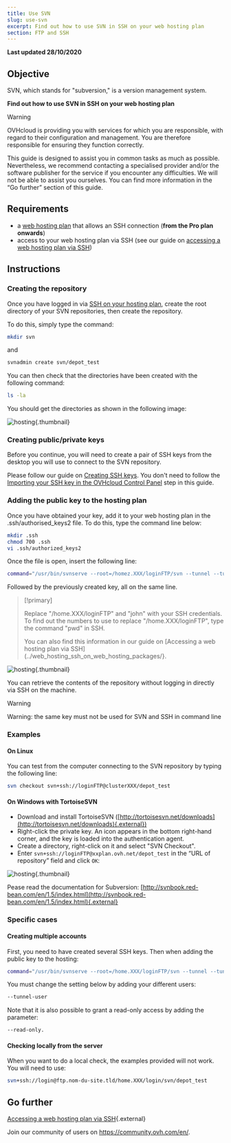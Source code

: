```yaml
---
title: Use SVN
slug: use-svn
excerpt: Find out how to use SVN in SSH on your web hosting plan
section: FTP and SSH
---
```


**Last updated 28/10/2020**

## Objective

SVN, which stands for "subversion," is a version management system. 

**Find out how to use SVN in SSH on your web hosting plan**

> [!warning]
>OVHcloud is providing you with services for which you are responsible, with regard to their configuration and management. You are therefore responsible for ensuring they function correctly.
>
>This guide is designed to assist you in common tasks as much as possible. Nevertheless, we recommend contacting a specialised provider and/or the software publisher for the service if you encounter any difficulties. We will not be able to assist you ourselves. You can find more information in the “Go further” section of this guide.
>

## Requirements

- a  [web hosting plan](https://www.ovh.com/asia/web-hosting/) that allows an SSH connection (**from the Pro plan onwards**)
- access to your web hosting plan via SSH (see our guide on [accessing a web hosting plan via SSH](../web_hosting_ssh_on_web_hosting_packages/))

## Instructions

### Creating the repository

Once you have logged in via [SSH on your hosting plan](../web_hosting_ssh_on_web_hosting_packages/), create the root directory of your SVN repositories, then create the repository.

To do this, simply type the command:

```bash
mkdir svn
```

and

```bash
svnadmin create svn/depot_test
```

You can then check that the directories have been created with the following command:

```bash
ls -la
```

You should get the directories as shown in the following image:

![hosting](images/3078.png){.thumbnail}

### Creating public/private keys

Before you continue, you will need to create a pair of SSH keys from the desktop you will use to connect to the SVN repository.

Please follow our guide on [Creating SSH keys](https://docs.ovh.com/asia/en/public-cloud/create-ssh-keys/). You don't need to follow the [Importing your SSH key in the OVHcloud Control Panel](https://docs.ovh.com/asia/en/public-cloud/create-ssh-keys/#importing-your-ssh-key-into-the-ovhcloud-control-panel_1) step in this guide.

### Adding the public key to the hosting plan

Once you have obtained your key, add it to your web hosting plan in the .ssh/authorised_keys2 file. To do this, type the command line below:

```bash
mkdir .ssh
chmod 700 .ssh
vi .ssh/authorized_keys2
```

Once the file is open, insert the following line:

```bash
command="/usr/bin/svnserve --root=/homez.XXX/loginFTP/svn --tunnel --tunnel-user=john",no-port-forwarding,no-agent-forwarding,no-X11-forwarding,no-pty
```

Followed by the previously created key, all on the same line.

> [!primary]
>
> Replace "/home.XXX/loginFTP" and "john" with your SSH credentials.
> To find out the numbers to use to replace "/home.XXX/loginFTP", type the command "pwd" in SSH.
>
> You can also find this information in our guide on [Accessing a web hosting plan via SSH](../web_hosting_ssh_on_web_hosting_packages/}.
> 

![hosting](images/3080.png){.thumbnail}

You can retrieve the contents of the repository without logging in directly via SSH on the machine.

> [!warning]
>
> Warning: the same key must not be used for SVN and SSH in command line
> 

### Examples

#### On Linux

You can test from the computer connecting to the SVN repository by typing the following line:

```bash
svn checkout svn+ssh://loginFTP@clusterXXX/depot_test
```

#### On Windows with TortoiseSVN

- Download and install TortoiseSVN ([http://tortoisesvn.net/downloads](http://tortoisesvn.net/downloads){.external})
- Right-click the private key. An icon appears in the bottom right-hand corner, and the key is loaded into the authentication agent.
- Create a directory, right-click on it and select "SVN Checkout". 
- Enter `svn+ssh://loginFTP@xxplan.ovh.net/depot_test` in the “URL of repository” field and click `OK`:

![hosting](images/3081.png){.thumbnail}

Pease read the documentation for Subversion: [http://svnbook.red-bean.com/en/1.5/index.html](http://svnbook.red-bean.com/en/1.5/index.html){.external}

### Specific cases

#### Creating multiple accounts

First, you need to have created several SSH keys. Then when adding the public key to the hosting:

```bash
command="/usr/bin/svnserve --root=/home.XXX/loginFTP/svn --tunnel --tunnel-user=marc",no-port-forwarding,no-agent-forwarding,no-X11-forwarding,no-pty
```

You must change the setting below by adding your different users:

```bash
--tunnel-user
```

Note that it is also possible to grant a read-only access by adding the parameter:

```bash
--read-only.
```

#### Checking locally from the server

When you want to do a local check, the examples provided will not work. You will need to use:

```bash
svn+ssh://login@ftp.nom-du-site.tld/home.XXX/login/svn/depot_test
```

## Go further

[Accessing a web hosting plan via SSH](../web_hosting_ssh_on_web_hosting_packages/){.external}

Join our community of users on <https://community.ovh.com/en/>.
